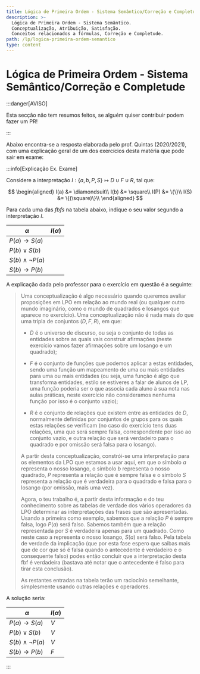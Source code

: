 ```yaml
---
title: Lógica de Primeira Ordem - Sistema Semântico/Correção e Completude
description: >-
  Lógica de Primeira Ordem - Sistema Semântico.
  Conceptualização, Atribuição, Satisfação.
  Conceitos relacionados a fórmulas, Correção e Completude.
path: /lp/logica-primeira-ordem-semantico
type: content
---
```


# Lógica de Primeira Ordem - Sistema Semântico/Correção e Completude

:::danger[AVISO]

Esta secção não tem resumos feitos, se alguém quiser contribuir podem fazer um PR!

:::

Abaixo encontra-se a resposta elaborada pelo prof. Quintas (2020/2021), com uma
explicação geral de um dos exercícios desta matéria que pode sair em exame:

:::info[Explicação Ex. Exame]

Considere a interpretação $I: \{a, b, P, S\} \mapsto D \cup F \cup R$, tal que:

$$
\begin{aligned}
  I(a) &= \diamondsuit\\
  I(b) &= \square\\
  I(P) &= \{\}\\
  I(S) &= \{(\square)\}\\
\end{aligned}
$$

Para cada uma das _fbfs_ na tabela abaixo, indique o seu valor segundo a interpretação $I$.

| $\alpha$                | $I(\alpha)$ |
| ----------------------- | ----------- |
| $P(a) \to S(a)$         |             |
| $P(b) \vee S(b)$        |             |
| $S(b) \wedge \neg P(a)$ |             |
| $S(b) \to P(b)$         |             |

A explicação dada pelo professor para o exercício em questão é a seguinte:

> Uma conceptualização é algo necessário quando queremos avaliar
> proposições em LPO em relação ao mundo real (ou qualquer outro
> mundo imaginário, como o mundo de quadrados e losangos que
> aparece no exercício). Uma conceptualização não é nada mais
> do que uma tripla de conjuntos $(D, F, R)$, em que:
>
> - $D$ é o universo de discurso, ou seja o conjunto de todas as
>   entidades sobre as quais vais construir afirmações (neste
>   exercício vamos fazer afirmações sobre um losango e um quadrado);
>
> - $F$ é o conjunto de funções que podemos aplicar a estas entidades,
>   sendo uma função um mapeamento de uma ou mais entidades para uma
>   ou mais entidades (ou seja, uma função é algo que transforma entidades,
>   estilo se estiveres a falar de alunos de LP, uma função poderia ser
>   o que associa cada aluno à sua nota nas aulas práticas, neste
>   exercício não consideramos nenhuma função por isso é o conjunto vazio);
>
> - $R$ é o conjunto de relações que existem entre as entidades de $D$,
>   normalmente definidas por conjuntos de grupos para os quais estas
>   relações se verificam (no caso do exercício tens duas relações,
>   uma que será sempre falsa, correspondente por isso ao conjunto vazio,
>   e outra relação que será verdadeiro para o quadrado e por omissão
>   será falsa para o losango).
>
> A partir desta conceptualização, constrói-se uma interpretação para
> os elementos da LPO que estamos a usar aqui, em que o símbolo $a$
> representa o nosso losango, o símbolo $b$ representa o nosso quadrado,
> $P$ representa a relação que é sempre falsa e o símbolo $S$ representa
> a relação que é verdadeira para o quadrado e falsa para o losango
> (por omissão, mais uma vez).
>
> Agora, o teu trabalho é, a partir desta informação e do teu conhecimento
> sobre as tabelas de verdade dos vários operadores da LPO determinar as
> interpretações das frases que são apresentadas. Usando a primeira como
> exemplo, sabemos que a relação $P$ é sempre falsa, logo $P(a)$ será falso.
> Sabemos também que a relação representada por $S$ é verdadeira apenas para
> um quadrado. Como neste caso a representa o nosso losango, $S(a)$ será falso.
> Pela tabela de verdade da implicação (que por esta fase espero que saibas
> mais que de cor que só é falsa quando o antecedente é verdadeiro e o consequente
> falso) podes então concluir que a interpretação desta fbf é verdadeira
> (bastava até notar que o antecedente é falso para tirar esta conclusão).
>
> As restantes entradas na tabela terão um raciocínio semelhante, simplesmente
> usando outras relações e operadores.

A solução seria:

| $\alpha$                | $I(\alpha)$ |
| ----------------------- | ----------- |
| $P(a) \to S(a)$         | $V$         |
| $P(b) \vee S(b)$        | $V$         |
| $S(b) \wedge \neg P(a)$ | $V$         |
| $S(b) \to P(b)$         | $F$         |

:::
